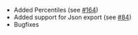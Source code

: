 * Added Percentiles (see [#164](https://github.com/PerfDotNet/BenchmarkDotNet/pull/164))
* Added support for Json export (see [#84](https://github.com/PerfDotNet/BenchmarkDotNet/issues/84))
* Bugfixes